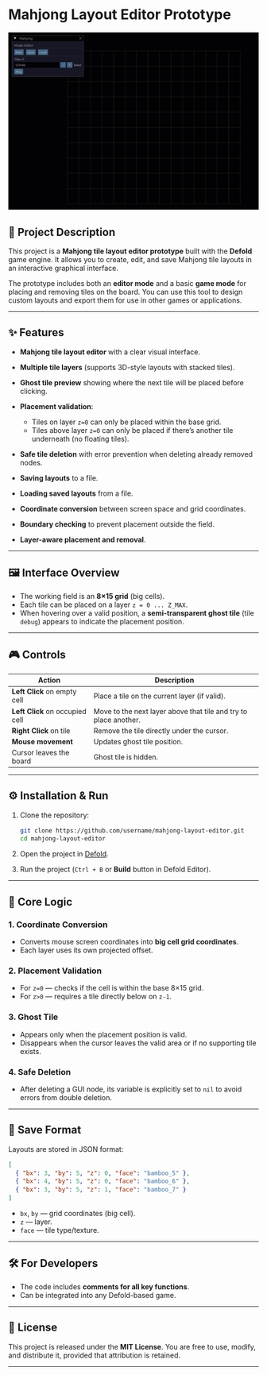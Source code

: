 ﻿# Mahjong Layout Editor Prototype

![Demo](vibe_mahjong.gif)

## 📜 Project Description

This project is a **Mahjong tile layout editor prototype** built with the **Defold** game engine.
It allows you to create, edit, and save Mahjong tile layouts in an interactive graphical interface.

The prototype includes both an **editor mode** and a basic **game mode** for placing and removing tiles on the board.
You can use this tool to design custom layouts and export them for use in other games or applications.

---

## ✨ Features

* **Mahjong tile layout editor** with a clear visual interface.
* **Multiple tile layers** (supports 3D-style layouts with stacked tiles).
* **Ghost tile preview** showing where the next tile will be placed before clicking.
* **Placement validation**:

  * Tiles on layer `z=0` can only be placed within the base grid.
  * Tiles above layer `z=0` can only be placed if there’s another tile underneath (no floating tiles).
* **Safe tile deletion** with error prevention when deleting already removed nodes.
* **Saving layouts** to a file.
* **Loading saved layouts** from a file.
* **Coordinate conversion** between screen space and grid coordinates.
* **Boundary checking** to prevent placement outside the field.
* **Layer-aware placement and removal**.

---

## 🖼 Interface Overview

* The working field is an **8×15 grid** (big cells).
* Each tile can be placed on a layer `z = 0 ... Z_MAX`.
* When hovering over a valid position, a **semi-transparent ghost tile** (tile `debug`) appears to indicate the placement position.

---

## 🎮 Controls

| Action                          | Description                                                      |
| ------------------------------- | ---------------------------------------------------------------- |
| **Left Click** on empty cell    | Place a tile on the current layer (if valid).                    |
| **Left Click** on occupied cell | Move to the next layer above that tile and try to place another. |
| **Right Click** on tile         | Remove the tile directly under the cursor.                       |
| **Mouse movement**              | Updates ghost tile position.                                     |
| Cursor leaves the board         | Ghost tile is hidden.                                            |

---

## ⚙️ Installation & Run

1. Clone the repository:

   ```bash
   git clone https://github.com/username/mahjong-layout-editor.git
   cd mahjong-layout-editor
   ```

2. Open the project in [Defold](https://defold.com/).

3. Run the project (`Ctrl + B` or **Build** button in Defold Editor).

---

## 🧩 Core Logic

### 1. Coordinate Conversion

* Converts mouse screen coordinates into **big cell grid coordinates**.
* Each layer uses its own projected offset.

### 2. Placement Validation

* For `z=0` — checks if the cell is within the base 8×15 grid.
* For `z>0` — requires a tile directly below on `z-1`.

### 3. Ghost Tile

* Appears only when the placement position is valid.
* Disappears when the cursor leaves the valid area or if no supporting tile exists.

### 4. Safe Deletion

* After deleting a GUI node, its variable is explicitly set to `nil` to avoid errors from double deletion.

---

## 💾 Save Format

Layouts are stored in JSON format:
```json
[
  { "bx": 3, "by": 5, "z": 0, "face": "bamboo_5" },
  { "bx": 4, "by": 5, "z": 0, "face": "bamboo_6" },
  { "bx": 3, "by": 5, "z": 1, "face": "bamboo_7" }
]
```

* `bx`, `by` — grid coordinates (big cell).
* `z` — layer.
* `face` — tile type/texture.

---

## 🛠 For Developers

* The code includes **comments for all key functions**.
* Can be integrated into any Defold-based game.

---

## 📜 License

This project is released under the **MIT License**.
You are free to use, modify, and distribute it, provided that attribution is retained.

---